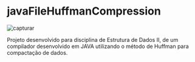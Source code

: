 # javaFileHuffmanCompression

![capturar](https://cloud.githubusercontent.com/assets/15522193/23813222/9d316148-05bc-11e7-92e0-535243ff9477.PNG)

Projeto desenvolvido para disciplina de Estrutura de Dados II, de um compilador desenvolvido em JAVA utilizando o método de Huffman para compactação de dados.
